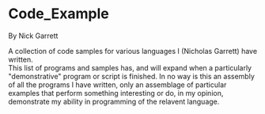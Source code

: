 # Code_Example
By Nick Garrett

A collection of code samples for various languages I (Nicholas Garrett) have written.  
This list of programs and samples has, and will expand when a particularly "demonstrative" program or script is finished. In no way is this an assembly of all the programs I have written, only an assemblage of particular examples that perform something interesting or do, in my opinion, demonstrate my ability in programming of the relavent language.
